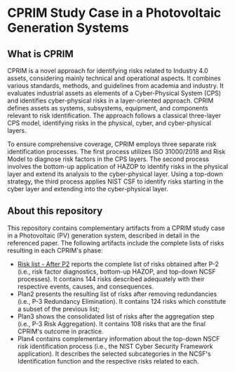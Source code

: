 # CPRIM Study Case in a Photovoltaic Generation Systems

## What is CPRIM

CPRIM is a novel approach for identifying risks related to Industry 4.0 assets, considering mainly technical and operational aspects. It combines various standards, methods, and guidelines from academia and industry. It evaluates industrial assets as elements of a Cyber-Physical System (CPS) and identifies cyber-physical risks in a layer-oriented approach. CPRIM defines assets as systems, subsystems, equipment, and components relevant to risk identification. The approach follows a classical three-layer CPS model, identifying risks in the physical, cyber, and cyber-physical layers.

To ensure comprehensive coverage, CPRIM employs three separate risk identification processes. The first process utilizes ISO 31000/2018 and Risk Model to diagnose risk factors in the CPS layers. The second process involves the bottom-up application of HAZOP to identify risks in the physical layer and extend its analysis to the cyber-physical layer. Using a top-down strategy, the third process applies NIST CSF to identify risks starting in the cyber layer and extending into the cyber-physical layer.

## About this repository

This repository contains complementary artifacts from a CPRIM study case in a Photovoltaic (PV) generation system, described in detail in the referenced paper. The following artifacts include the complete lists of risks resulting in each CPRIM's phase:

* [Risk list - After P2](Risk%20list%20-%20After%20P2.pdf) reports the complete list of risks obtained after P-2 (i.e., risk factor diagnostics, bottom-up HAZOP, and top-down NCSF processes). It contains 144 risks described adequately with their respective events, causes, and consequences.
* Plan2 presents the resulting list of risks after removing redundancies (i.e., P-3 Redundancy Elimination). It contains 124 risks which constitute a subset of the previous list;
* Plan3 shows the consolidated list of risks after the aggregation step (i.e., P-3 Risk Aggregation). It contains 108 risks that are the final CPRIM's outcome in practice.
* Plan4 contains complementary information about the top-down NSCF risk identification process (i.e., the NIST Cyber Security Framework application). It describes the selected subcategories in the NCSF's Identification function and the respective risks related to each.
